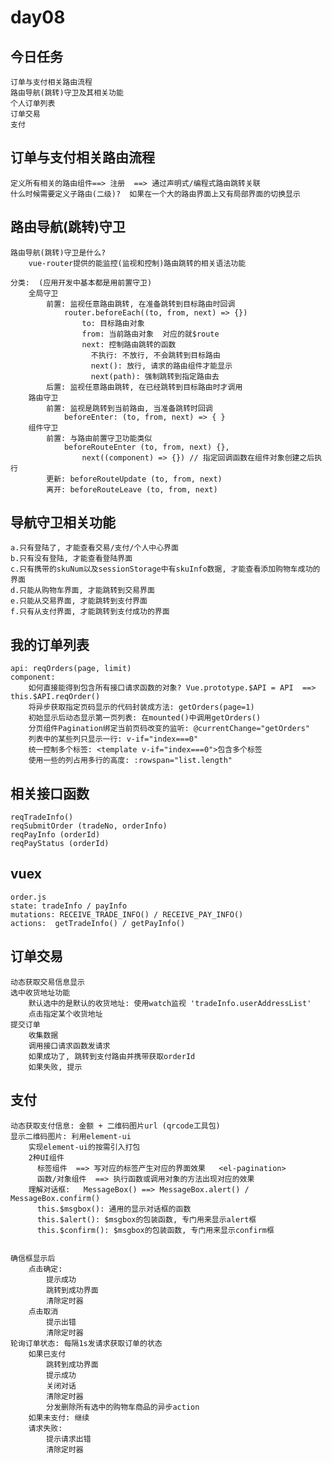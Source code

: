 # day08

## 今日任务
	订单与支付相关路由流程
	路由导航(跳转)守卫及其相关功能
	个人订单列表
	订单交易
	支付


## 订单与支付相关路由流程
	定义所有相关的路由组件==> 注册  ==> 通过声明式/编程式路由跳转关联
	什么时候需要定义子路由(二级)?  如果在一个大的路由界面上又有局部界面的切换显示

## 路由导航(跳转)守卫
	路由导航(跳转)守卫是什么?
		vue-router提供的能监控(监视和控制)路由跳转的相关语法功能
	
	分类:  (应用开发中基本都是用前置守卫)
		全局守卫
			前置: 监视任意路由跳转, 在准备跳转到目标路由时回调
				router.beforeEach((to, from, next) => {})
					to: 目标路由对象
					from: 当前路由对象  对应的就$route
					next: 控制路由跳转的函数
					  不执行: 不放行, 不会跳转到目标路由
					  next(): 放行, 请求的路由组件才能显示
					  next(path): 强制跳转到指定路由去
			后置: 监视任意路由跳转, 在已经跳转到目标路由时才调用
		路由守卫
			前置: 监视是跳转到当前路由, 当准备跳转时回调
				beforeEnter: (to, from, next) => { }
		组件守卫
			前置: 与路由前置守卫功能类似
				beforeRouteEnter (to, from, next) {},
					next((component) => {}) // 指定回调函数在组件对象创建之后执行
			更新: beforeRouteUpdate (to, from, next) 
			离开: beforeRouteLeave (to, from, next)

## 导航守卫相关功能
	a.只有登陆了, 才能查看交易/支付/个人中心界面
	b.只有没有登陆, 才能查看登陆界面
	c.只有携带的skuNum以及sessionStorage中有skuInfo数据, 才能查看添加购物车成功的界面
	d.只能从购物车界面, 才能跳转到交易界面
	e.只能从交易界面, 才能跳转到支付界面
	f.只有从支付界面, 才能跳转到支付成功的界面

## 我的订单列表
	api: reqOrders(page, limit)
	component: 
		如何直接能得到包含所有接口请求函数的对象? Vue.prototype.$API = API  ==> this.$API.reqOrder()
		将异步获取指定页码显示的代码封装成方法: getOrders(page=1)
		初始显示后动态显示第一页列表: 在mounted()中调用getOrders()
		分页组件Pagination绑定当前页码改变的监听: @currentChange="getOrders"
		列表中的某些列只显示一行: v-if="index===0"
		统一控制多个标签: <template v-if="index===0">包含多个标签
		使用一些的列占用多行的高度: :rowspan="list.length"

## 相关接口函数
	reqTradeInfo()
	reqSubmitOrder (tradeNo, orderInfo)
	reqPayInfo (orderId)
	reqPayStatus (orderId)

## vuex
	order.js
	state: tradeInfo / payInfo
	mutations: RECEIVE_TRADE_INFO() / RECEIVE_PAY_INFO()
	actions:  getTradeInfo() / getPayInfo()

## 订单交易
	动态获取交易信息显示
	选中收货地址功能
		默认选中的是默认的收货地址: 使用watch监视 'tradeInfo.userAddressList'
		点击指定某个收货地址
	提交订单
		收集数据
		调用接口请求函数发请求
		如果成功了, 跳转到支付路由并携带获取orderId
		如果失败, 提示

## 支付
	动态获取支付信息: 金额 + 二维码图片url (qrcode工具包)
	显示二维码图片: 利用element-ui
		实现element-ui的按需引入打包
		2种UI组件
		  标签组件  ==> 写对应的标签产生对应的界面效果   <el-pagination>
		  函数/对象组件  ==> 执行函数或调用对象的方法出现对应的效果
		理解对话框:   MessageBox() ==> MessageBox.alert() / MessageBox.confirm()
		  this.$msgbox(): 通用的显示对话框的函数
		  this.$alert(): $msgbox的包装函数, 专门用来显示alert框
		  this.$confirm(): $msgbox的包装函数, 专门用来显示confirm框
		

	确信框显示后
		点击确定:
			提示成功
			跳转到成功界面
			清除定时器
		点击取消
			提示出错
			清除定时器
	轮询订单状态: 每隔1s发请求获取订单的状态
		如果已支付
			跳转到成功界面
			提示成功
			关闭对话
			清除定时器
			分发删除所有选中的购物车商品的异步action
		如果未支付: 继续
		请求失败: 
			提示请求出错
			清除定时器
